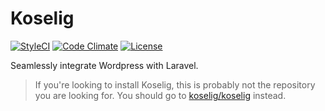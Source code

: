 # Koselig

[![StyleCI](https://styleci.io/repos/69823688/shield?style=flat)](https://styleci.io/repos/69823688) [![Code Climate](https://codeclimate.com/github/koselig/library/badges/gpa.svg)](https://codeclimate.com/github/koselig/library) [![License](https://poser.pugx.org/koselig/library/license?format=flat)](https://packagist.org/packages/koselig/library)

Seamlessly integrate Wordpress with Laravel.

>If you're looking to install Koselig, this is probably not the repository you are looking for. You should go to [koselig/koselig](https://github.com/koselig/koselig) instead.
